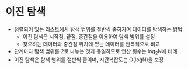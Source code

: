 # 이진 탐색
- 정렬되어 있는 리스트에서 탐색 범위를 절반씩 좁혀가며 데이터를 탐색하는 방법
  - 이진 탐색은 시작점, 끝점, 중간점을 이용하여 탐색 범위를 설정
  - 찾으려는 데이터와 중간점 위치에 있는 데이터를 반복적으로 비교
- 단계마다 탐색 범위를 2로 나누는 것과 동일하므로 연산 횟수는 log<sub>2</sub>N에 비례
- 이진 탐색은 탐색 범위를 절반씩 줄이며, 시간복잡도는 O(logN)을 보장
